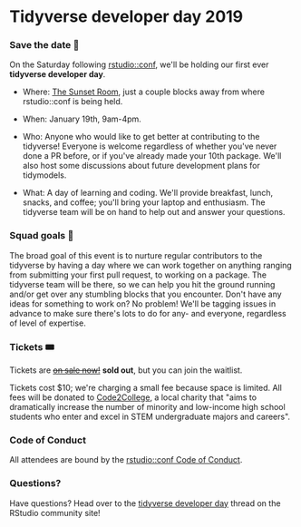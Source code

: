 # Tidyverse developer day 2019

### Save the date 📆

On the Saturday following [rstudio::conf](https://www.rstudio.com/conference/), we'll be holding our first ever **tidyverse developer day**. 

* Where: [The Sunset Room](https://www.sunsetroomaustin.com/), just a couple blocks away from where rstudio::conf is being held.

* When: January 19th, 9am-4pm.

* Who: Anyone who would like to get better at contributing to the tidyverse! Everyone is welcome regardless of whether you've never done a PR before, or if you've already made your 10th package. We'll also host some discussions about future development plans for tidymodels.

* What: A day of learning and coding. We'll provide breakfast, lunch, snacks, and coffee; you'll bring your laptop and enthusiasm. The tidyverse team will be on hand to help out and answer your questions.

### Squad goals 🎯

The broad goal of this event is to nurture regular contributors to the tidyverse by 
having a day where we can work together on anything ranging from submitting your 
first pull request, to working on a package. The tidyverse team will be there, 
so we can help you hit the ground running and/or get over any stumbling blocks that 
you encounter. Don't have any ideas for something to work on? No problem! We'll 
be tagging issues in advance to make sure there's lots to do for any- and 
everyone, regardless of level of expertise.

### Tickets 🎟

Tickets are [~~on sale now!~~](https://www.eventbrite.com/e/tidyverse-developer-day-tickets-1617065687) __sold out__, but you can join the waitlist.

Tickets cost $10; we're charging a small fee because space is limited. All fees will be donated to [Code2College](https://code2college.org/about/), a local charity that "aims to dramatically increase the number of minority and low-income high school students who enter and excel in STEM undergraduate majors and careers".

### Code of Conduct

All attendees are bound by the [rstudio::conf Code of Conduct](CODE_OF_CONDUCT.md).

### Questions?

Have questions? Head over to the [tidyverse developer day](https://community.rstudio.com/t/tidyverse-developer-day/13146) 
thread on the RStudio community site!
